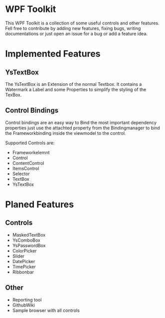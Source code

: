 # WPF Toolkit

This WPF Toolkit is a collection of some useful controls and other features.
Fell free to contribute by adding new features, fixing bugs, writing documentations or just open an issue for a bug or add a feature idea.


# Implemented Features

## YsTextBox 

The YsTextBox is an Extension of the normal Textbox. It contains a Watermark a Label and some Properties to simplify the styling of the TexBox.

## Control Bindings
Control bindings are an easy way to Bind the most important dependency properties just use the attachted property from the Bindingmanager to bind the Frameworkbinding inside the viewmodel to the control.

Supported Controls are:
- Frameworkelemnt
- Control
- ContentControl
- ItemsControl
- Selector
- TextBox
- YsTextBox



# Planed Features 

## Controls

- MaskedTextBox
- YsComboBox
- YsPasswordBox
- ColorPicker
- Slider
- DatePicker
- TimePicker
- Ribbonbar

## Other

- Reporting tool
- GithubWiki
- Sample browser with all controls

